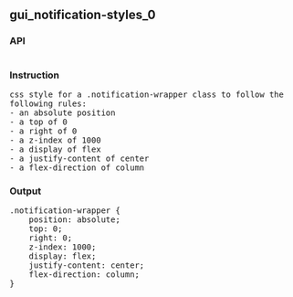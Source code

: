 ## gui_notification-styles_0
### API
<pre style='text-wrap: wrap'></pre>
### Instruction
<pre style='text-wrap: wrap'>css style for a .notification-wrapper class to follow the following rules:
- an absolute position
- a top of 0
- a right of 0
- a z-index of 1000
- a display of flex
- a justify-content of center
- a flex-direction of column</pre>
### Output
<pre style='text-wrap: wrap'>.notification-wrapper {
    position: absolute;
    top: 0;
    right: 0;
    z-index: 1000;
    display: flex;
    justify-content: center;
    flex-direction: column;
}
</pre>

